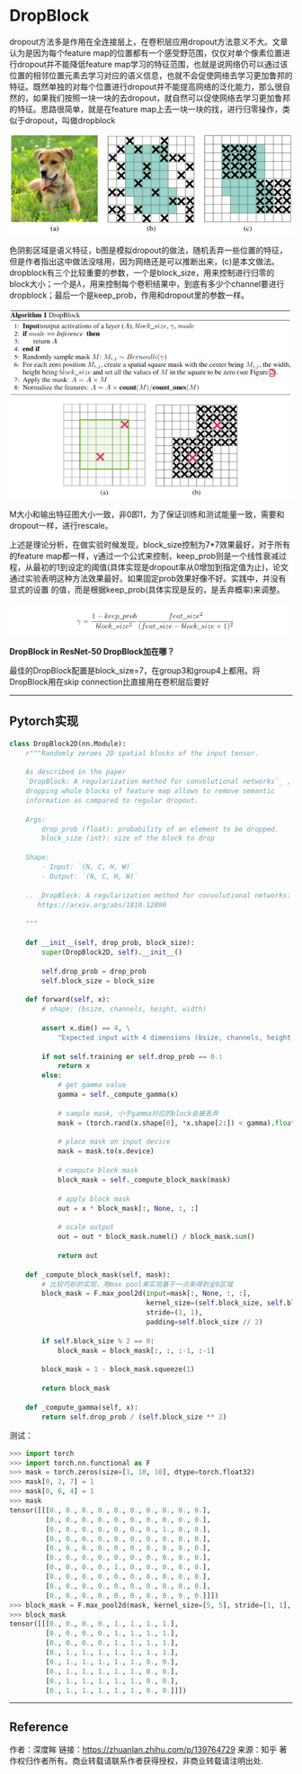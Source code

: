 
# DropBlock

dropout方法多是作用在全连接层上，在卷积层应用dropout方法意义不大。文章认为是因为每个feature map的位置都有一个感受野范围，仅仅对单个像素位置进行dropout并不能降低feature map学习的特征范围，也就是说网络仍可以通过该位置的相邻位置元素去学习对应的语义信息，也就不会促使网络去学习更加鲁邦的特征。既然单独的对每个位置进行dropout并不能提高网络的泛化能力，那么很自然的，如果我们按照一块一块的去dropout，就自然可以促使网络去学习更加鲁邦的特征。思路很简单，就是在feature map上去一块一块的找，进行归零操作，类似于dropout，叫做dropblock

![dropblock1](./imgdata/dropblock.png)

色阴影区域是语义特征，b图是模拟dropout的做法，随机丢弃一些位置的特征，但是作者指出这中做法没啥用，因为网络还是可以推断出来，(c)是本文做法。dropblock有三个比较重要的参数，一个是block_size，用来控制进行归零的block大小；一个是$\lambda$，用来控制每个卷积结果中，到底有多少个channel要进行dropblock；最后一个是keep_prob，作用和dropout里的参数一样。

![dropblock2](./imgdata/dropblock2.png)

M大小和输出特征图大小一致，非0即1，为了保证训练和测试能量一致，需要和dropout一样，进行rescale。

上述是理论分析，在做实验时候发现，block_size控制为7*7效果最好，对于所有的feature map都一样，γ通过一个公式来控制，keep_prob则是一个线性衰减过程，从最初的1到设定的阈值(具体实现是dropout率从0增加到指定值为止)，论文通过实验表明这种方法效果最好。如果固定prob效果好像不好。实践中，并没有显式的设置  的值，而是根据keep_prob(具体实现是反的，是丢弃概率)来调整。

![dropblock3](./imgdata/dropblock3.png)

**DropBlock in ResNet-50 DropBlock加在哪？**

最佳的DropBlock配置是block_size=7，在group3和group4上都用。将DropBlock用在skip connection比直接用在卷积层后要好

---

## Pytorch实现

```python
class DropBlock2D(nn.Module):
    r"""Randomly zeroes 2D spatial blocks of the input tensor.

    As described in the paper
    `DropBlock: A regularization method for convolutional networks`_ ,
    dropping whole blocks of feature map allows to remove semantic
    information as compared to regular dropout.

    Args:
        drop_prob (float): probability of an element to be dropped.
        block_size (int): size of the block to drop

    Shape:
        - Input: `(N, C, H, W)`
        - Output: `(N, C, H, W)`

    .. _DropBlock: A regularization method for convolutional networks:
       https://arxiv.org/abs/1810.12890

    """

    def __init__(self, drop_prob, block_size):
        super(DropBlock2D, self).__init__()

        self.drop_prob = drop_prob
        self.block_size = block_size

    def forward(self, x):
        # shape: (bsize, channels, height, width)

        assert x.dim() == 4, \
            "Expected input with 4 dimensions (bsize, channels, height, width)"

        if not self.training or self.drop_prob == 0.:
            return x
        else:
            # get gamma value
            gamma = self._compute_gamma(x)

            # sample mask, 小于gamma对应的block会被丢弃
            mask = (torch.rand(x.shape[0], *x.shape[2:]) < gamma).float()

            # place mask on input device
            mask = mask.to(x.device)

            # compute block mask
            block_mask = self._compute_block_mask(mask)

            # apply block mask
            out = x * block_mask[:, None, :, :]

            # scale output
            out = out * block_mask.numel() / block_mask.sum()

            return out

    def _compute_block_mask(self, mask):
        # 比较巧妙的实现，用max pool来实现基于一点来得到全0区域
        block_mask = F.max_pool2d(input=mask[:, None, :, :],
                                  kernel_size=(self.block_size, self.block_size),
                                  stride=(1, 1),
                                  padding=self.block_size // 2)

        if self.block_size % 2 == 0:
            block_mask = block_mask[:, :, :-1, :-1]

        block_mask = 1 - block_mask.squeeze(1)

        return block_mask

    def _compute_gamma(self, x):
        return self.drop_prob / (self.block_size ** 2)
```

测试：

```python
>>> import torch
>>> import torch.nn.functional as F
>>> mask = torch.zeros(size=[1, 10, 10], dtype=torch.float32)
>>> mask[0, 2, 7] = 1
>>> mask[0, 6, 4] = 1
>>> mask
tensor([[[0., 0., 0., 0., 0., 0., 0., 0., 0., 0.],
         [0., 0., 0., 0., 0., 0., 0., 0., 0., 0.],
         [0., 0., 0., 0., 0., 0., 0., 1., 0., 0.],
         [0., 0., 0., 0., 0., 0., 0., 0., 0., 0.],
         [0., 0., 0., 0., 0., 0., 0., 0., 0., 0.],
         [0., 0., 0., 0., 0., 0., 0., 0., 0., 0.],
         [0., 0., 0., 0., 1., 0., 0., 0., 0., 0.],
         [0., 0., 0., 0., 0., 0., 0., 0., 0., 0.],
         [0., 0., 0., 0., 0., 0., 0., 0., 0., 0.],
         [0., 0., 0., 0., 0., 0., 0., 0., 0., 0.]]])
>>> block_mask = F.max_pool2d(mask, kernel_size=[5, 5], stride=[1, 1], padding = 1)
>>> block_mask
tensor([[[0., 0., 0., 0., 1., 1., 1., 1.],
         [0., 0., 0., 0., 1., 1., 1., 1.],
         [0., 0., 0., 0., 1., 1., 1., 1.],
         [0., 1., 1., 1., 1., 1., 1., 1.],
         [0., 1., 1., 1., 1., 1., 0., 0.],
         [0., 1., 1., 1., 1., 1., 0., 0.],
         [0., 1., 1., 1., 1., 1., 0., 0.],
         [0., 1., 1., 1., 1., 1., 0., 0.]]])
```

---

## Reference

作者：深度眸
链接：https://zhuanlan.zhihu.com/p/139764729
来源：知乎
著作权归作者所有。商业转载请联系作者获得授权，非商业转载请注明出处.
